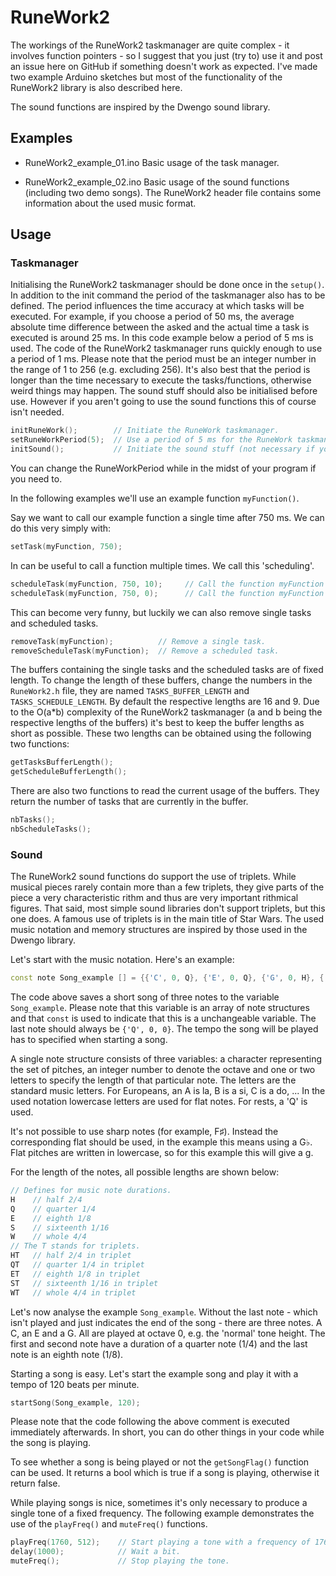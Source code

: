 # RuneWork2
The workings of the RuneWork2 taskmanager are quite complex - it involves function pointers - so I suggest that you just (try to) use it and post an issue here on GitHub if something doesn't work as expected. I've made two example Arduino sketches but most of the functionality of the RuneWork2 library is also described here.

The sound functions are inspired by the Dwengo sound library.

## Examples

- RuneWork2_example_01.ino
   Basic usage of the task manager.  

- RuneWork2_example_02.ino
   Basic usage of the sound functions (including two demo songs). The RuneWork2 header file contains some information about the used music format.  

## Usage
### Taskmanager
Initialising the RuneWork2 taskmanager should be done once in the `setup()`. In addition to the init command the period of the taskmanager also has to be defined. The period influences the time accuracy at which tasks will be executed. For example, if you choose a period of 50 ms, the average absolute time difference between the asked and the actual time a task is executed is around 25 ms. In this code example below a period of 5 ms is used. The code of the RuneWork2 taskmanager runs quickly enough to use a period of 1 ms. Please note that the period must be an integer number in the range of 1 to 256 (e.g. excluding 256). It's also best that the period is longer than the time necessary to execute the tasks/functions, otherwise weird things may happen. The sound stuff should also be initialised before use. However if you aren't going to use the sound functions this of course isn't needed.
```cpp
initRuneWork();        // Initiate the RuneWork taskmanager.
setRuneWorkPeriod(5);  // Use a period of 5 ms for the RuneWork taskmanager.
initSound();           // Initiate the sound stuff (not necessary if you're not using the sound functions).
```
You can change the RuneWorkPeriod while in the midst of your program if you need to.

In the following examples we'll use an example function `myFunction()`.

Say we want to call our example function a single time after 750 ms. We can do this very simply with:
```cpp
setTask(myFunction, 750);
```

In can be useful to call a function multiple times. We call this 'scheduling'.
```cpp
scheduleTask(myFunction, 750, 10);     // Call the function myFunction 10 times.
scheduleTask(myFunction, 750, 0);      // Call the function myFunction until the next blue moon.
```

This can become very funny, but luckily we can also remove single tasks and scheduled tasks.
```cpp
removeTask(myFunction);          // Remove a single task.
removeScheduleTask(myFunction);  // Remove a scheduled task.
```

The buffers containing the single tasks and the scheduled tasks are of fixed length. To change the length of these buffers, change the numbers in the `RuneWork2.h` file, they are named `TASKS_BUFFER_LENGTH` and `TASKS_SCHEDULE_LENGTH`. By default the respective lengths are 16 and 9. Due to the O(a\*b) complexity of the RuneWork2 taskmanager (a and b being the respective lengths of the buffers) it's best to keep the buffer lengths as short as possible. These two lengths can be obtained using the following two functions:
```cpp
getTasksBufferLength();
getScheduleBufferLength();
```

There are also two functions to read the current usage of the buffers. They return the number of tasks that are currently in the buffer.
```cpp
nbTasks();
nbScheduleTasks();
```

### Sound
The RuneWork2 sound functions do support the use of triplets. While musical pieces rarely contain more than a few triplets, they give parts of the piece a very characteristic rithm and thus are very important rithmical figures. That said, most simple sound libraries don't support triplets, but this one does. A famous use of triplets is in the main title of Star Wars. The used music notation and memory structures are inspired by those used in the Dwengo library.

Let's start with the music notation. Here's an example:
```cpp
const note Song_example [] = {{'C', 0, Q}, {'E', 0, Q}, {'G', 0, H}, {'Q', 0, 0}};
```
The code above saves a short song of three notes to the variable `Song_example`. Please note that this variable is an array of note structures and that `const` is used to indicate that this is a unchangeable variable. The last note should always be `{'Q', 0, 0}`. The tempo the song will be played has to specified when starting a song.

A single note structure consists of three variables: a character representing the set of pitches, an integer number to denote the octave and one or two letters to specify the length of that particular note. The letters are the standard music letters. For Europeans, an A is la, B is a si, C is a do, ... In the used notation lowercase letters are used for flat notes. For rests, a 'Q' is used.

It's not possible to use sharp notes (for example, F♯). Instead the corresponding flat should be used, in the example this means using a G♭. Flat pitches are written in lowercase, so for this example this will give a g.

For the length of the notes, all possible lengths are shown below:
```cpp
// Defines for music note durations.
H    // half 2/4
Q    // quarter 1/4 
E    // eighth 1/8
S    // sixteenth 1/16
W    // whole 4/4
// The T stands for triplets.
HT   // half 2/4 in triplet
QT   // quarter 1/4 in triplet
ET   // eighth 1/8 in triplet
ST   // sixteenth 1/16 in triplet
WT   // whole 4/4 in triplet
```

Let's now analyse the example `Song_example`. Without the last note - which isn't played and just indicates the end of the song - there are three notes. A C, an E and a G. All are played at octave 0, e.g. the 'normal' tone height. The first and second note have a duration of a quarter note (1/4) and the last note is an eighth note (1/8).

Starting a song is easy. Let's start the example song and play it with a tempo of 120 beats per minute.
```cpp
startSong(Song_example, 120);
```
Please note that the code following the above comment is executed immediately afterwards. In short, you can do other things in your code while the song is playing.

To see whether a song is being played or not the `getSongFlag()` function can be used. It returns a bool which is true if a song is playing, otherwise it return false.

While playing songs is nice, sometimes it's only necessary to produce a single tone of a fixed frequency. The following example demonstrates the use of the `playFreq()` and `muteFreq()` functions.
```cpp
playFreq(1760, 512);    // Start playing a tone with a frequency of 1760 Hz.
delay(1000);            // Wait a bit.
muteFreq();             // Stop playing the tone.
```
